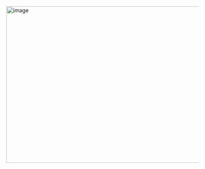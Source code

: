 <img width="1581" height="409" alt="image" src="https://github.com/user-attachments/assets/81e87afb-6837-4e2f-942f-0c9bd5ce81db" />
